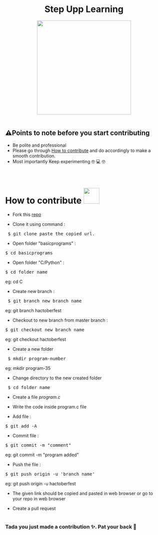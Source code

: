 <h1 align="center">Step Upp Learning</h1>

<div align="center">
   <img src="https://media.giphy.com/media/JQRTxak7sNdwOmB1DP/giphy.gif" width="300x">
</div>
<br/>
<div>

## ⚠️Points to note before you start contributing
  
  - Be polite and professional
  - Please go through [How to contribute](#contribute) and do accordingly to make a smooth contribution.
  - Most importantly Keep experimenting 	:nerd_face: :computer: :nerd_face:
</div>
<br/>

<a name="contribute">
    
  # How to contribute  <img src="https://media.giphy.com/media/WUlplcMpOCEmTGBtBW/giphy.gif" width="50">
</a>

- Fork this [repo](https://github.com/SrishtiSK01/Sonaa)

- Clone it using command :
<pre> $ git clone paste_the_copied_url.</pre>

- Open folder "basicprograms"  :
<pre>$ cd basicprograms</pre>

- Open folder "C/Python"  :
<pre>$ cd folder_name</pre>
   eg: cd C

- Create new branch :
<pre> $ git branch new_branch_name</pre>
   eg: git branch hactoberfest

- Checkout to new branch from master branch :
<pre>$ git checkout new_branch_name</pre>
   eg: git checkout hactoberfest

 - Create a new folder
 <pre> $ mkdir program-number </pre>
 eg: mkdir program-35

 - Change directory to the new created folder
 <pre> $ cd folder_name </pre>

 - Create a file *program.c*

 - Write the code inside program.c file

 - Add file :
<pre>$ git add -A</pre>

- Commit file :
<pre>$ git commit -m "comment"</pre>
   eg: git commit -m "program added"

- Push the file :
<pre>$ git push origin -u 'branch_name'</pre>
   eg: git push origin -u hactoberfest

- The given link should be copied and pasted in web browser or go to your repo in web browser

- Create a pull request
<br/><br/>

### Tada you just made a contribution ✨. Pat your back 👏 <br/><br/>



